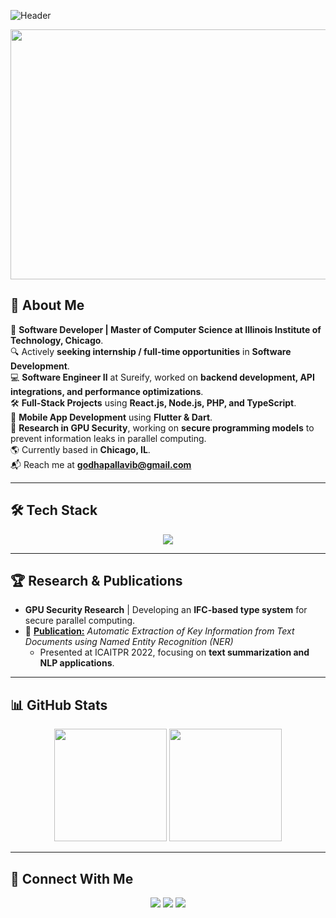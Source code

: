 ![Header](https://capsule-render.vercel.app/api?type=waving&color=gradient&height=200&section=header&text=Hi%20there!%20I'm%20Godha%20Pallavi%20Bhogadi%20👋&fontSize=35&fontAlignY=40&desc=Software%20Engineer%20|%20MS%20CS%20at%20Illinois%20Tech%20Chicago&descSize=20&descAlignY=55)

  <img src="https://media2.dev.to/dynamic/image/width=1000,height=420,fit=cover,gravity=auto,format=auto/https%3A%2F%2Fdev-to-uploads.s3.amazonaws.com%2Fuploads%2Farticles%2F8q5ajflxiaa0a8xm8cr5.gif" width="850" height="400">
</p>

## 🚀 About Me

🎯 **Software Developer | Master of Computer Science at Illinois Institute of Technology, Chicago**.    
🔍 Actively **seeking internship / full-time opportunities** in **Software Development**.  
💻 **Software Engineer II** at Sureify, worked on **backend development, API integrations, and performance optimizations**.  
🛠️ **Full-Stack Projects** using **React.js, Node.js, PHP, and TypeScript**.    
📱 **Mobile App Development** using **Flutter & Dart**.    
🔬 **Research in GPU Security**, working on **secure programming models** to prevent information leaks in parallel computing.  
🌎 Currently based in **Chicago, IL**.    
📬 Reach me at **[godhapallavib@gmail.com](mailto:godhapallavib@gmail.com)**  


---

## 🛠️ Tech Stack

<p align="center">
  <img src="https://skillicons.dev/icons?i=java,c,cpp,python,r,react,php,go,nodejs,ocaml,html,css,spring,mysql,aws,docker" />
</p>

---

## 🏆 Research & Publications

- **GPU Security Research** | Developing an **IFC-based type system** for secure parallel computing.
- 📄 **<a href="https://resume-bhogadi.s3.us-east-2.amazonaws.com/LSTM_Paper.pdf">Publication:</a>** *Automatic Extraction of Key Information from Text Documents using Named Entity Recognition (NER)*
  - Presented at ICAITPR 2022, focusing on **text summarization and NLP applications**.

---

## 📊 GitHub Stats

<p align="center">
  <img src="https://github-readme-stats.vercel.app/api?username=godhapallavib&show_icons=true&theme=radical" height="180" />
  <img src="https://github-readme-stats.vercel.app/api/top-langs/?username=godhapallavib&layout=compact&theme=radical" height="180" />
</p>

---

## 🌟 Connect With Me

<p align="center">
  <a href="https://www.linkedin.com/in/godhapallavibhogadi/"><img src="https://img.shields.io/badge/-LinkedIn-blue?style=for-the-badge&logo=linkedin&logoColor=white" /></a>
  <a href="https://resume-bhogadi.s3.us-east-2.amazonaws.com/GodhaPallaviBhogadi_Resume.pdf"><img src="https://img.shields.io/badge/Resume-grey?style=for-the-badge&logo=adobe-acrobat-reader&logoColor=white" /></a>
  <a href="https://godhabhogadi.com/"><img src="https://img.shields.io/badge/Portfolio-purple?style=for-the-badge&logo=adobe-acrobat-reader&logoColor=white" /></a>
</p>

